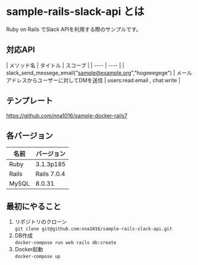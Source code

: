 # sample-rails-slack-api とは

Ruby on Rails でSlack APIを利用する際のサンプルです。

## 対応API
| メソッド名 | タイトル | スコープ |
| ---- | ---- |
| slack_send_messege_email("sample@example.org","hogeeegege")  | メールアドレスからユーザーに対してDMを送信 | users:read.email , chat:write |

## テンプレート
https://github.com/nna1016/sample-docker-rails7

## 各バージョン
| 名前 | バージョン |
| ---- | ---- |
| Ruby  | 3.1.3p185 |
| Rails | Rails 7.0.4 |
| MySQL | 8.0.31 | 

## 最初にやること

1. リポジトリのクローン   
`git clone git@github.com:nna1016/sample-rails-slack-api.git`
2. DB作成   
`docker-compose run web rails db:create`
3. Docker起動   
`docker-compose up`
